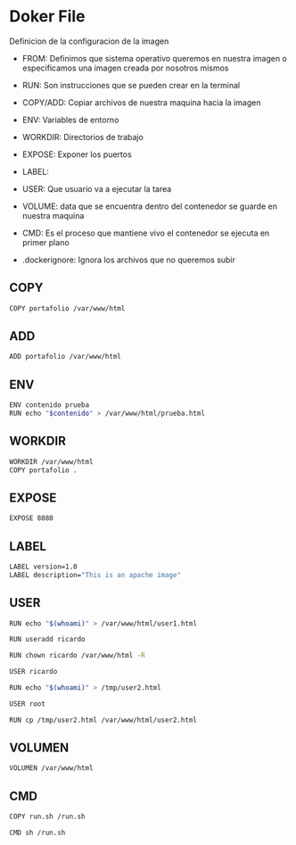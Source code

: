 # Doker File
Definicion de la configuracion de la imagen
- FROM: Definimos que sistema operativo queremos en nuestra imagen o especificamos una imagen creada por nosotros mismos

- RUN: Son instrucciones que se pueden crear en la terminal
- COPY/ADD: Copiar archivos de nuestra maquina hacia la imagen
- ENV: Variables de entorno
- WORKDIR: Directorios de trabajo
- EXPOSE: Exponer los puertos
- LABEL:
- USER: Que usuario va a ejecutar la tarea
- VOLUME: data que se encuentra dentro del contenedor se guarde en nuestra maquina
- CMD: Es el proceso que mantiene vivo el contenedor se ejecuta en primer plano
- .dockerignore: Ignora los archivos que no queremos subir

## COPY

```bash
COPY portafolio /var/www/html
```

## ADD

```bash
ADD portafolio /var/www/html
```

## ENV

```bash
ENV contenido prueba
RUN echo "$contenido" > /var/www/html/prueba.html
```

## WORKDIR

```bash
WORKDIR /var/www/html
COPY portafolio .
```

## EXPOSE

```bash
EXPOSE 8080
```

## LABEL

```bash
LABEL version=1.0
LABEL description="This is an apache image"
```

## USER
```bash
RUN echo "$(whoami)" > /var/www/html/user1.html

RUN useradd ricardo

RUN chown ricardo /var/www/html -R

USER ricardo

RUN echo "$(whoami)" > /tmp/user2.html

USER root

RUN cp /tmp/user2.html /var/www/html/user2.html
``` 

## VOLUMEN

```bash
VOLUMEN /var/www/html
```

## CMD

```bash
COPY run.sh /run.sh

CMD sh /run.sh
```
